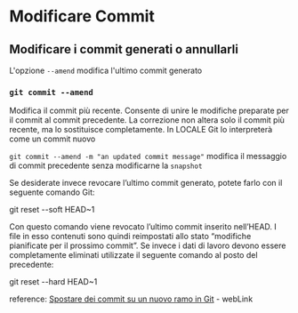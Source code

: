 # Modificare Commit
## Modificare i commit generati o annullarli

L'opzione `--amend` modifica l'ultimo commit generato

### `git commit --amend`
Modifica il commit più recente. Consente di unire le modifiche preparate per il commit al commit precedente. La correzione non altera solo il commit più recente, ma lo sostituisce completamente. In LOCALE Git lo interpreterà come un commit nuovo

`git commit --amend -m "an updated commit message"` modifica il messaggio di commit precedente senza modificarne la `snapshot`

Se desiderate invece revocare l’ultimo commit generato, potete farlo con il seguente comando Git:

git reset --soft HEAD~1

Con questo comando viene revocato l’ultimo commit inserito nell’HEAD. I file in esso contenuti sono quindi reimpostati allo stato “modifiche pianificate per il prossimo commit”. Se invece i dati di lavoro devono essere completamente eliminati utilizzate il seguente comando al posto del precedente:

git reset --hard HEAD~1

reference: [Spostare dei commit su un nuovo ramo in Git](https://devdev.it/spostare-dei-commit-su-un-nuovo-ramo-in-git-703/) - webLink  
